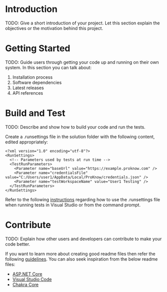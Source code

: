 # Introduction 
TODO: Give a short introduction of your project. Let this section explain the objectives or the motivation behind this project. 

# Getting Started
TODO: Guide users through getting your code up and running on their own system. In this section you can talk about:
1.	Installation process
2.	Software dependencies
3.	Latest releases
4.	API references

# Build and Test
TODO: Describe and show how to build your code and run the tests. 

Create a .runsettings file in the solution folder with the following content, edited appropriately:
```
<?xml version="1.0" encoding="utf-8"?>
<RunSettings>
  <!-- Parameters used by tests at run time -->
  <TestRunParameters>
    <Parameter name="baseUrl" value="https://example.proknow.com" />
    <Parameter name="credentialsFile" value="C:/Users/user1/AppData/Local/ProKnow/credentials.json" />
    <Parameter name="testWorkspaceName" value="User1 Testing" />
  </TestRunParameters>
</RunSettings>
```
Refer to the following [instructions](https://docs.microsoft.com/en-us/visualstudio/test/configure-unit-tests-by-using-a-dot-runsettings-file) regarding how to use the .runsettings file when running tests in Visual Studio or from the command prompt.


# Contribute
TODO: Explain how other users and developers can contribute to make your code better. 

If you want to learn more about creating good readme files then refer the following [guidelines](https://docs.microsoft.com/en-us/azure/devops/repos/git/create-a-readme?view=azure-devops). You can also seek inspiration from the below readme files:
- [ASP.NET Core](https://github.com/aspnet/Home)
- [Visual Studio Code](https://github.com/Microsoft/vscode)
- [Chakra Core](https://github.com/Microsoft/ChakraCore)